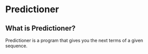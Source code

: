 # Predictioner
## What is Predictioner?
Predictioner is a program that gives you the next terms of a given sequence.
